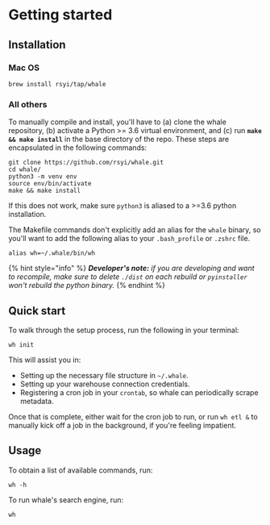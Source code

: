 # Getting started

## Installation

### Mac OS

```text
brew install rsyi/tap/whale
```

### All others

To manually compile and install, you'll have to \(a\) clone the whale repository, \(b\) activate a Python &gt;= 3.6 virtual environment, and \(c\) run **`make && make install`** in the base directory of the repo. These steps are encapsulated in the following commands:

```text
git clone https://github.com/rsyi/whale.git
cd whale/
python3 -m venv env
source env/bin/activate
make && make install
```

If this does not work, make sure `python3` is aliased to a &gt;=3.6 python installation.

The Makefile commands don't explicitly add an alias for the `whale` binary, so you'll want to add the following alias to your `.bash_profile` or `.zshrc` file.

```text
alias wh=~/.whale/bin/wh
```

{% hint style="info" %}
_**Developer's note:** if you are developing and want to recompile, make sure to delete `./dist` on each rebuild or `pyinstaller` won't rebuild the python binary._
{% endhint %}

## Quick start

To walk through the setup process, run the following in your terminal:

```text
wh init
```

This will assist you in:

* Setting up the necessary file structure in `~/.whale`.
* Setting up your warehouse connection credentials.
* Registering a cron job in your `crontab`, so whale can periodically scrape metadata.

Once that is complete, either wait for the cron job to run, or run `wh etl &` to manually kick off a job in the background, if you're feeling impatient.

## Usage

To obtain a list of available commands, run:

```text
wh -h
```

To run whale's search engine, run:

```text
wh
```


